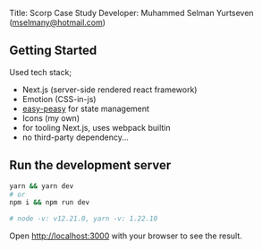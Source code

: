 Title: Scorp Case Study
Developer: Muhammed Selman Yurtseven (mselmany@hotmail.com)

## Getting Started

Used tech stack;
- Next.js (server-side rendered react framework)
- Emotion (CSS-in-js)
- [easy-peasy](https://easy-peasy.vercel.app/) for state management
- Icons (my own)
- for tooling Next.js, uses webpack builtin
- no third-party dependency...

## Run the development server

```bash
yarn && yarn dev
# or
npm i && npm run dev

# node -v: v12.21.0, yarn -v: 1.22.10
```

Open [http://localhost:3000](http://localhost:3000) with your browser to see the result.